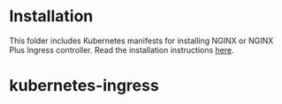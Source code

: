 # Installation

This folder includes Kubernetes manifests for installing NGINX or NGINX Plus Ingress controller. Read the installation instructions [here](../docs/installation.md).



# kubernetes-ingress

